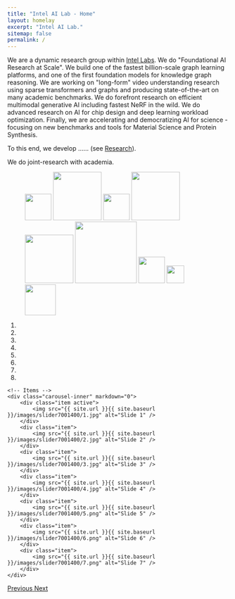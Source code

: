 ```yaml
---
title: "Intel AI Lab - Home"
layout: homelay
excerpt: "Intel AI Lab."
sitemap: false
permalink: /
---
```


We are a dynamic research group within [Intel Labs](https://www.intel.com/content/www/us/en/research/overview.html). We do "Foundational AI Research at Scale". We build one of the fastest billion-scale graph learning platforms, and one of the first foundation models for knowledge graph reasoning. We are working on "long-form" video understanding research using sparse transformers and graphs and producing state-of-the-art on many academic benchmarks. We do forefront research on efficient multimodal generative AI including fastest NeRF in the wild. We do advanced research on AI for chip design and deep learning workload optimization. Finally, we are accelerating and democratizing AI for science - focusing on new benchmarks and tools for Material Science and Protein Synthesis.  


To this end, we develop ...... (see [Research](research)).


 <!-- **We are  looking for passionate interns to join the team** [(more info)]({{ site.url }}{{ site.baseurl }}/openings) **!** -->

We do joint-research with academia. 

<figure class="fourth">
  <!-- <img src="{{ site.url }}{{ site.baseurl }}/images/logopic/IL.png" style="width: 80px"> -->
  <img src="{{ site.url }}{{ site.baseurl }}/images/logopic/ucsd.png" style="width: 60px">
  <img src="{{ site.url }}{{ site.baseurl }}/images/logopic/glasgow.png" style="width: 110px">
  <img src="{{ site.url }}{{ site.baseurl }}/images/logopic/asu.png" style="width: 60px">
  <img src="{{ site.url }}{{ site.baseurl }}/images/logopic/mila.png" style="width: 110px">
  <img src="{{ site.url }}{{ site.baseurl }}/images/logopic/berkeley.png" style="width: 110px">
  <img src="{{ site.url }}{{ site.baseurl }}/images/logopic/catania.png" style="width: 140px">
  <img src="{{ site.url }}{{ site.baseurl }}/images/logopic/utaustin.png" style="width: 60px">
  <img src="{{ site.url }}{{ site.baseurl }}/images/logopic/stanford.png" style="width: 40px">
  <img src="{{ site.url }}{{ site.baseurl }}/images/logopic/darpa.png" style="width: 70px">
</figure>

<div markdown="0" id="carousel" class="carousel slide" data-ride="carousel" data-interval="4000" data-pause="hover" >
    <!-- Menu -->
    <ol class="carousel-indicators">
        <li data-target="#carousel" data-slide-to="0" class="active"></li>
        <li data-target="#carousel" data-slide-to="1"></li>
        <li data-target="#carousel" data-slide-to="2"></li>
        <li data-target="#carousel" data-slide-to="3"></li>
        <li data-target="#carousel" data-slide-to="4"></li>
        <li data-target="#carousel" data-slide-to="5"></li>
        <li data-target="#carousel" data-slide-to="6"></li>
        <li data-target="#carousel" data-slide-to="7"></li>
    </ol>

    <!-- Items -->
    <div class="carousel-inner" markdown="0">
        <div class="item active">
            <img src="{{ site.url }}{{ site.baseurl }}/images/slider7001400/1.jpg" alt="Slide 1" />
        </div>
        <div class="item">
            <img src="{{ site.url }}{{ site.baseurl }}/images/slider7001400/2.jpg" alt="Slide 2" />
        </div>
        <div class="item">
            <img src="{{ site.url }}{{ site.baseurl }}/images/slider7001400/3.jpg" alt="Slide 3" />
        </div>
        <div class="item">
            <img src="{{ site.url }}{{ site.baseurl }}/images/slider7001400/4.jpg" alt="Slide 4" />
        </div>  
        <div class="item">
            <img src="{{ site.url }}{{ site.baseurl }}/images/slider7001400/5.png" alt="Slide 5" />
        </div>      
        <div class="item">
            <img src="{{ site.url }}{{ site.baseurl }}/images/slider7001400/6.png" alt="Slide 6" />
        </div>
        <div class="item">
            <img src="{{ site.url }}{{ site.baseurl }}/images/slider7001400/7.png" alt="Slide 7" />
        </div>
    </div>
  <a class="left carousel-control" href="#carousel" role="button" data-slide="prev">
    <span class="glyphicon glyphicon-chevron-left" aria-hidden="true"></span>
    <span class="sr-only">Previous</span>
  </a>
  <a class="right carousel-control" href="#carousel" role="button" data-slide="next">
    <span class="glyphicon glyphicon-chevron-right" aria-hidden="true"></span>
    <span class="sr-only">Next</span>
  </a>
</div>















